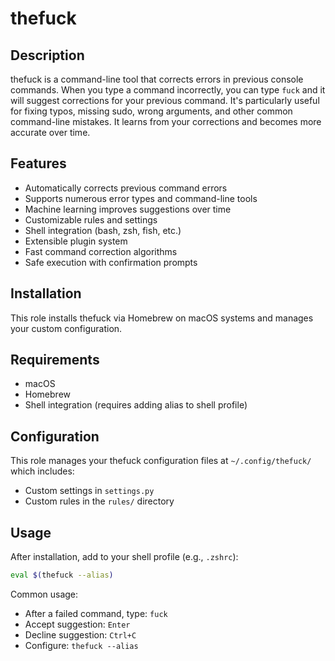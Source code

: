 # thefuck

## Description

thefuck is a command-line tool that corrects errors in previous console commands. When you type a command incorrectly, you can type `fuck` and it will suggest corrections for your previous command. It's particularly useful for fixing typos, missing sudo, wrong arguments, and other common command-line mistakes. It learns from your corrections and becomes more accurate over time.

## Features

- Automatically corrects previous command errors
- Supports numerous error types and command-line tools
- Machine learning improves suggestions over time
- Customizable rules and settings
- Shell integration (bash, zsh, fish, etc.)
- Extensible plugin system
- Fast command correction algorithms
- Safe execution with confirmation prompts

## Installation

This role installs thefuck via Homebrew on macOS systems and manages your custom configuration.

## Requirements

- macOS
- Homebrew
- Shell integration (requires adding alias to shell profile)

## Configuration

This role manages your thefuck configuration files at `~/.config/thefuck/` which includes:
- Custom settings in `settings.py`
- Custom rules in the `rules/` directory

## Usage

After installation, add to your shell profile (e.g., `.zshrc`):
```bash
eval $(thefuck --alias)
```

Common usage:
- After a failed command, type: `fuck`
- Accept suggestion: `Enter`
- Decline suggestion: `Ctrl+C`
- Configure: `thefuck --alias`
